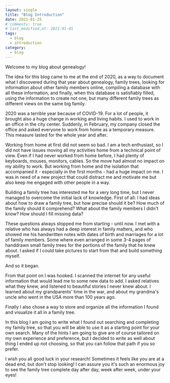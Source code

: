 ```yaml
---
layout: single
title: "Blog Introduction"
date: 2021-01-25
# comments: true
# last_modified_at: 2021-01-01
tags:
  - blog
  - introduction
category:
  - blog
---
```



Welcome to my blog about genealogy!

The idea for this blog came to me at the end of 2020, as a way to document what I discovered during that year about genealogy, family trees, looking for information about other family members online, compiling a database with all these information, and finally, when this database is satisfiably filled, using the information to create not one, but many different family trees as different views on the same big family.

2020 was a terrible year because of COVID-19. For a lot of people, it brought also a huge change in working and living habits. I used to work in an office in the city center. Suddenly, in February, my company closed the office and asked everyone to work from home as a temporary measure. This measure lasted for the whole year and after.

Working from home at first did not seem so bad. I am a tech enthusiast, so I did not have issues moving all my activities home from a technical point of view. Even if I had never worked from home before, I had plenty of keyboards, mouses, monitors, cables. So the move had almost no impact on my ability to work.
But working from home and the isolation that accompanied it - especially in the first months - had a huge impact on me. I was in need of a new project that could distract me and motivate me but also keep me engaged with other people in a way.

Building a family tree has interested me for a very long time, but I never managed to overcome the initial lack of knowledge. First of all: I had ideas about how to draw a family tree, but how precise should it be? How much of the family should it comprehend? What about the family members I didn't know? How should I fill missing data? 

These questions always stopped me from starting - until now. I met with a relative who has always had a deep interest in family matters, and who showed me his handwritten notes with dates of birth and marriages for a lot of family members. Some where even arranged in some 3-4 pages of handdrawn small family trees for the portions of the family that he knew about.
I asked if I could take pictures to start from that and build something myself.

And so it began.

From that point on I was hooked. I scanned the internet for any useful information that would lead me to some new data to add. I asked relatives what they knew, and listened to beautiful stories I never knew about. I learned about my grandparents' time in the war, and about my grandma's uncle who went in the USA more than 100 years ago.

Finally I also chose a way to store and organize all the information I found and visualize it all in a family tree. 

In this blog I am going to write what I found out searching and completing my family tree, so that you will be able to use it as a starting point for your own search. Many of the hints I am going to give are of course tailored on my own experience and preference, but I decided to write as well about thing I ended up not choosing, so that you can follow that path if you so prefer.

I wish you all good luck in your research! Sometimes it feels like you are at a dead end, but don't stop looking! I can assure you it's such an enormous joy to see the family tree complete day after day, week after week, under your eyes!

